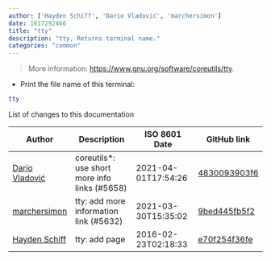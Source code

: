 ```yaml
---
author: ['Hayden Schiff', 'Dario Vladović', 'marchersimon']
date: 1617292466
title: "tty"
description: "tty, Returns terminal name."
categories: "common"
---
```

> More information: <https://www.gnu.org/software/coreutils/tty>.

- Print the file name of this terminal:

```bash
tty
```
List of changes to this documentation


Author | Description | ISO 8601 Date | GitHub link
------|-----|-----|-----
[Dario Vladović](mailto:d.vladimyr@gmail.com) | coreutils*: use short more info links (#5658) | 2021-04-01T17:54:26 | [4830093903f6](https://github.com/tldr-pages/tldr/commit/4830093903f66ccf3ebbc2ecf477286e45edac59)
[marchersimon](mailto:50295997+marchersimon@users.noreply.github.com) | tty: add more information link (#5632) | 2021-03-30T15:35:02 | [9bed445fb5f2](https://github.com/tldr-pages/tldr/commit/9bed445fb5f2b3fa6fc2ecdfeb6d5d83f922c7c4)
[Hayden Schiff](mailto:oxguy3@gmail.com) | tty: add page | 2016-02-23T02:18:33 | [e70f254f36fe](https://github.com/tldr-pages/tldr/commit/e70f254f36fe2764afb6581ae5d8b3b44842c3a8)

